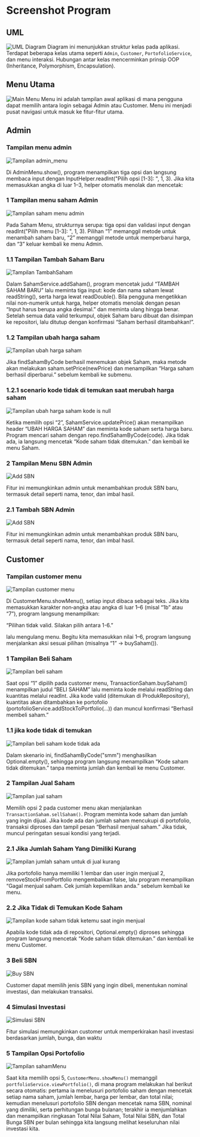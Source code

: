 # Screenshot Program

## UML
![UML Diagram](investasi/ReadME/UML.png)
Diagram ini menunjukkan struktur kelas pada aplikasi. Terdapat beberapa kelas utama seperti `Admin`, `Customer`, `PortofolioService`, dan menu interaksi. Hubungan antar kelas mencerminkan prinsip OOP (Inheritance, Polymorphism, Encapsulation).

## Menu Utama

![Main Menu](investasi/ReadME/Main_Menu.png)
Menu ini adalah tampilan awal aplikasi di mana pengguna dapat memilih antara login sebagai Admin atau Customer. Menu ini menjadi pusat navigasi untuk masuk ke fitur-fitur utama.

## Admin
### Tampilan menu admin
![Tampilan admin_menu](investasi/ReadME/admin_menu.png)

Di AdminMenu.show(), program menampilkan tiga opsi dan langsung membaca input dengan InputHelper.readInt("Pilih opsi [1-3]: ", 1, 3). Jika kita memasukkan angka di luar 1–3, helper otomatis menolak dan mencetak:

### 1 Tampilan menu saham Admin
![Tampilan saham menu admin](investasi/ReadME/Sahampict/admin/SahamMenu.png)

Pada Saham Menu, strukturnya serupa: tiga opsi dan validasi input dengan readInt("Pilih menu [1-3]: ", 1, 3). Pilihan “1” memanggil metode untuk menambah saham baru, “2” memanggil metode untuk memperbarui harga, dan “3” keluar kembali ke menu Admin.

### 1.1 Tampilan Tambah Saham Baru
![Tampilan TambahSaham](investasi/ReadME/Sahampict/admin/TambahSahamBaru.png)

Dalam SahamService.addSaham(), program mencetak judul “TAMBAH SAHAM BARU” lalu meminta tiga input: kode dan nama saham lewat readString(), serta harga lewat readDouble(). Bila pengguna mengetikkan nilai non-numerik untuk harga, helper otomatis menolak dengan pesan “Input harus berupa angka desimal.” dan meminta ulang hingga benar. Setelah semua data valid terkumpul, objek Saham baru dibuat dan disimpan ke repositori, lalu ditutup dengan konfirmasi “Saham berhasil ditambahkan!”.

### 1.2 Tampilan ubah harga saham
![Tampilan ubah harga saham](investasi/ReadME/Sahampict/admin/UbahHargaSaham.png)

Jika findSahamByCode berhasil menemukan objek Saham, maka metode akan melakukan saham.setPrice(newPrice) dan menampilkan “Harga saham berhasil diperbarui.” sebelum kembali ke submenu.

### 1.2.1 scenario kode tidak di temukan saat merubah harga saham
![Tampilan ubah harga saham kode is null](investasi/ReadME/Sahampict/admin/UbahHargaSahamKodeIsNull.png)

Ketika memilih opsi “2”, SahamService.updatePrice() akan menampilkan header “UBAH HARGA SAHAM” dan meminta kode saham serta harga baru. Program mencari saham dengan repo.findSahamByCode(code). Jika tidak ada, ia langsung mencetak “Kode saham tidak ditemukan.” dan kembali ke menu Saham.


### 2 Tampilan Menu SBN Admin

![Add SBN](investasi/ReadME/SBNpict/admin/SBN_Admin_Menu.png)

Fitur ini memungkinkan admin untuk menambahkan produk SBN baru, termasuk detail seperti nama, tenor, dan imbal hasil.

### 2.1 Tambah SBN Admin

![Add SBN](investasi/ReadME/SBNpict/admin/add_SBN.png)

Fitur ini memungkinkan admin untuk menambahkan produk SBN baru, termasuk detail seperti nama, tenor, dan imbal hasil.


## Customer
### Tampilan customer menu
![Tampilan customer menu](investasi/ReadME/customer_menu.png)

Di CustomerMenu.showMenu(), setiap input dibaca sebagai teks. Jika kita memasukkan karakter non‐angka atau angka di luar 1–6 (misal “1b” atau “7”), program langsung menampilkan:

“Pilihan tidak valid. Silakan pilih antara 1-6.”

lalu mengulang menu. Begitu kita memasukkan nilai 1–6, program langsung menjalankan aksi sesuai pilihan (misalnya “1” -> buySaham()).

### 1 Tampilan Beli Saham
![Tampilan beli saham](investasi/ReadME/Sahampict/customer/berhasilbelisaham.png)

Saat opsi “1” dipilih pada customer menu, TransactionSaham.buySaham() menampilkan judul “BELI SAHAM” lalu meminta kode melalui readString dan kuantitas melalui readInt. Jika kode valid (ditemukan di ProdukRepository), kuantitas akan ditambahkan ke portofolio (portofolioService.addStockToPortfolio(...)) dan muncul konfirmasi “Berhasil membeli saham.”

### 1.1 jika kode tidak di temukan
![Tampilan beli saham kode tidak ada](investasi/ReadME/Sahampict/customer/kodesahamtidakditemukan.png)

Dalam skenario ini, findSahamByCode("smm") menghasilkan Optional.empty(), sehingga program langsung menampilkan “Kode saham tidak ditemukan.” tanpa meminta jumlah dan kembali ke menu Customer.

### 2 Tampilan Jual Saham
![Tampilan jual saham](investasi/ReadME/Sahampict/customer/berhasiljualsaham.png)

Memilih opsi 2 pada customer menu akan menjalankan `TransactionSaham.sellSaham()`. Program meminta kode saham dan jumlah yang ingin dijual. Jika kode ada dan jumlah saham mencukupi di portofolio, transaksi diproses dan tampil pesan “Berhasil menjual saham.” Jika tidak, muncul peringatan sesuai kondisi yang terjadi.

### 2.1 Jika Jumlah Saham Yang Dimiliki Kurang
![Tampilan jumlah saham untuk di jual kurang](investasi/ReadME/Sahampict/customer/jumlahsahamkurang.png)

Jika portofolio hanya memiliki 1 lembar dan user ingin menjual 2, removeStockFromPortfolio mengembalikan false, lalu program menampilkan “Gagal menjual saham. Cek jumlah kepemilikan anda.” sebelum kembali ke menu.

### 2.2 Jika Tidak di Temukan Kode Saham
![Tampilan kode saham tidak ketemu saat ingin menjual](investasi/ReadME/Sahampict/customer/kodesahamtidakditemukan.png)

Apabila kode tidak ada di repositori, Optional.empty() diproses sehingga program langsung mencetak “Kode saham tidak ditemukan.” dan kembali ke menu Customer.

### 3 Beli SBN

![Buy SBN](investasi/ReadME/SBNpict/customer/Buy_SBN.png)

Customer dapat memilih jenis SBN yang ingin dibeli, menentukan nominal investasi, dan melakukan transaksi.

### 4 Simulasi Investasi

![Simulasi SBN](investasi/ReadME/SBNpict/customer/SBN_Simulation.png)

Fitur simulasi memungkinkan customer untuk memperkirakan hasil investasi berdasarkan jumlah, bunga, dan waktu

### 5 Tampilan Opsi Portofolio
![Tampilan sahamMenu](investasi/ReadME/portofolio.png)

Saat kita memilih opsi 5, `CustomerMenu.showMenu()` memanggil `portfolioService.viewPortfolio()`, di mana program melakukan hal berikut secara otomatis: pertama ia menelusuri portofolio saham dengan mencetak setiap nama saham, jumlah lembar, harga per lembar, dan total nilai; kemudian menelusuri portofolio SBN dengan mencetak nama SBN, nominal yang dimiliki, serta perhitungan bunga bulanan; terakhir ia menjumlahkan dan menampilkan ringkasan Total Nilai Saham, Total Nilai SBN, dan Total Bunga SBN per bulan sehingga kita langsung melihat keseluruhan nilai investasi kita.
